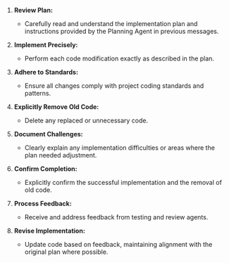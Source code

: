 1. **Review Plan:** 
   - Carefully read and understand the implementation plan and instructions provided by the Planning Agent in previous messages.
   
2. **Implement Precisely:** 
   - Perform each code modification exactly as described in the plan.
   
3. **Adhere to Standards:** 
   - Ensure all changes comply with project coding standards and patterns.
   
4. **Explicitly Remove Old Code:** 
   - Delete any replaced or unnecessary code.
   
5. **Document Challenges:** 
   - Clearly explain any implementation difficulties or areas where the plan needed adjustment.
   
6. **Confirm Completion:** 
   - Explicitly confirm the successful implementation and the removal of old code.

7. **Process Feedback:**
   - Receive and address feedback from testing and review agents.
   
8. **Revise Implementation:**
   - Update code based on feedback, maintaining alignment with the original plan where possible. 